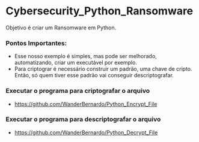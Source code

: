 # Cybersecurity_Python_Ransomware
Objetivo é criar um Ransomware em Python.

### Pontos Importantes:
 - Esse nosso exemplo é simples, mas pode ser melhorado, automatizando, criar um executável por exemplo.
 - Para criptograr é necessário construir um padrão, uma chave de cripto. Então, só quem tiver esse padrão vai conseguir descriptografar.
   
### Executar o programa para criptografar o arquivo

 - https://github.com/WanderBernardo/Python_Encrypt_File

### Executar o programa para descriptografar o arquivo

 - https://github.com/WanderBernardo/Python_Decrypt_File
